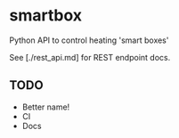# smartbox
Python API to control heating 'smart boxes'

See [./rest_api.md] for REST endpoint docs.

## TODO
* Better name!
* CI
* Docs

